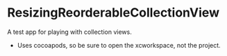 ResizingReorderableCollectionView
=================================

A test app for playing with collection views.

- Uses cocoapods, so be sure to open the xcworkspace, not the project.
